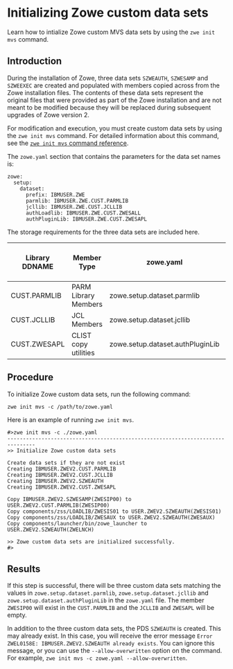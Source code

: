 
# Initializing Zowe custom data sets

Learn how to intialize Zowe custom MVS data sets by using the `zwe init mvs` command. 

## Introduction

During the installation of Zowe, three data sets `SZWEAUTH`, `SZWESAMP` and `SZWEEXEC` are created and populated with members copied across from the Zowe installation files. The contents of these data sets represent the original files that were provided as part of the Zowe installation and are not meant to be modified because they will be replaced during subsequent upgrades of Zowe version 2. 

For modification and execution, you must create custom data sets by using the `zwe init mvs` command. For detailed information about this command, see the [`zwe init mvs` command reference](../appendix/zwe_server_command_reference/zwe/init/zwe-init-mvs).

The `zowe.yaml` section that contains the parameters for the data set names is:

```
zowe:
  setup:
    dataset:
      prefix: IBMUSER.ZWE
      parmlib: IBMUSER.ZWE.CUST.PARMLIB
      jcllib: IBMUSER.ZWE.CUST.JCLLIB
      authLoadlib: IBMUSER.ZWE.CUST.ZWESALL
      authPluginLib: IBMUSER.ZWE.CUST.ZWESAPL
```

The storage requirements for the three data sets are included here.

Library DDNAME | Member Type | zowe.yaml | Target Volume | Type | Org | RECFM | LRECL | No. of 3390 Trks | No. of DIR Blks
---|---|---|---|---|---|---|---|---|--
CUST.PARMLIB | PARM Library Members | zowe.setup.dataset.parmlib | ANY | U | PDSE | FB | 80 | 15 | 5
CUST.JCLLIB | JCL Members | zowe.setup.dataset.jcllib | ANY | U | PDSE | FB | 80 | 15 | 5
CUST.ZWESAPL | CLIST copy utilities | zowe.setup.dataset.authPluginLib | ANY | U | PDSE | U | 0 | 15 | N/A

## Procedure

To initialize Zowe custom data sets, run the following command: 

```
zwe init mvs -c /path/to/zowe.yaml
```

Here is an example of running `zwe init mvs`.  

```
#>zwe init mvs -c ./zowe.yaml
-------------------------------------------------------------------------------
>> Initialize Zowe custom data sets

Create data sets if they are not exist
Creating IBMUSER.ZWEV2.CUST.PARMLIB
Creating IBMUSER.ZWEV2.CUST.JCLLIB
Creating IBMUSER.ZWEV2.SZWEAUTH
Creating IBMUSER.ZWEV2.CUST.ZWESAPL

Copy IBMUSER.ZWEV2.SZWESAMP(ZWESIP00) to USER.ZWEV2.CUST.PARMLIB(ZWESIP00)
Copy components/zss/LOADLIB/ZWESIS01 to USER.ZWEV2.SZWEAUTH(ZWESIS01)
Copy components/zss/LOADLIB/ZWESAUX to USER.ZWEV2.SZWEAUTH(ZWESAUX)
Copy components/launcher/bin/zowe_launcher to USER.ZWEV2.SZWEAUTH(ZWELNCH)

>> Zowe custom data sets are initialized successfully.
#>
```

## Results

If this step is successful, there will be three custom data sets matching the values in `zowe.setup.dataset.parmlib`, `zowe.setup.dataset.jcllib` and `zowe.setup.dataset.authPluginLib` in the `zowe.yaml` file. The member `ZWESIP00` will exist in the `CUST.PARMLIB` and the `JCLLIB` and `ZWESAPL` will be empty.

In addition to the three custom data sets, the PDS `SZWEAUTH` is created. This may already exist. In this case, you will receive the error message `Error ZWEL0158E: IBMUSER.ZWEV2.SZWEAUTH already exists`. You can ignore this message, or you can use the `--allow-overwritten` option on the command. For example, `zwe init mvs -c zowe.yaml --allow-overwritten`.

